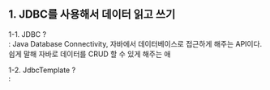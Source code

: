 ## 1. JDBC를 사용해서 데이터 읽고 쓰기
1-1. JDBC ?   
: Java Database Connectivity, 자바에서 데이터베이스로 접근하게 해주는 API이다. 쉽게 말해 자바로 데이터를 CRUD 할 수 있게 해주는 애

1-2. JdbcTemplate ?     
: 
